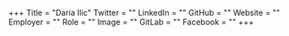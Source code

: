 +++
Title = "Daria Ilic"
Twitter = ""
LinkedIn = ""
GitHub = ""
Website = ""
Employer = ""
Role = ""
Image = ""
GitLab = ""
Facebook = ""
+++

